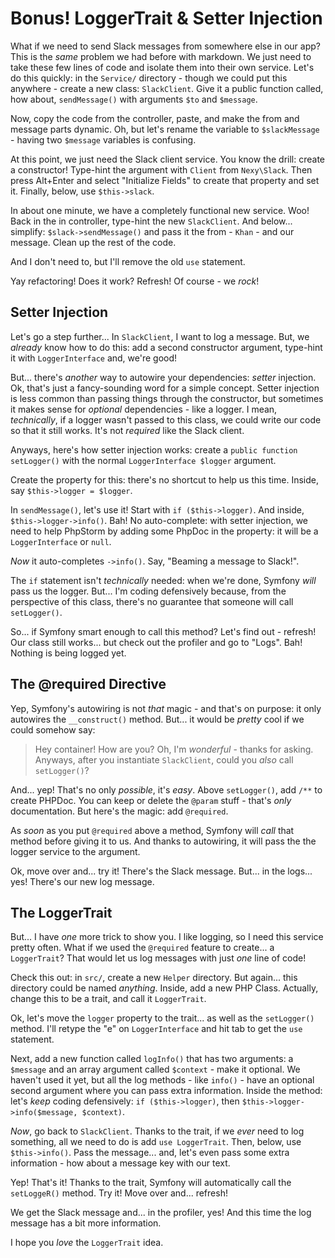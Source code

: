# Bonus! LoggerTrait & Setter Injection

What if we need to send Slack messages from somewhere else in our app? This is the
*same* problem we had before with markdown. We just need to take these few lines
of code and isolate them into their own service. Let's do this quickly: in the
`Service/` directory - though we could put this anywhere - create a new class:
`SlackClient`. Give it a public function called, how about, `sendMessage()` with
arguments `$to` and `$message`.

Now, copy the code from the controller, paste, and make the from and message parts
dynamic. Oh, but let's rename the variable to `$slackMessage` - having two `$message`
variables is confusing.

At this point, we just need the Slack client service. You know the drill: create
a constructor! Type-hint the argument with `Client` from `Nexy\Slack`. Then press
Alt+Enter and select "Initialize Fields" to create that property and set it. Finally,
below, use `$this->slack`.

In about one minute, we have a completely functional new service. Woo! Back in the
in controller, type-hint the new `SlackClient`. And below... simplify:
`$slack->sendMessage()` and pass it the from - `Khan` - and our message. Clean up
the rest of the code.

And I don't need to, but I'll remove the old `use` statement.

Yay refactoring! Does it work? Refresh! Of course - we *rock*!

## Setter Injection

Let's go a step further... In `SlackClient`, I want to log a message. But, we
*already* know how to do this: add a second constructor argument, type-hint it
with `LoggerInterface` and, we're good!

But... there's *another* way to autowire your dependencies: *setter* injection.
Ok, that's just a fancy-sounding word for a simple concept. Setter injection is
less common than passing things through the constructor, but sometimes it makes
sense for *optional* dependencies - like a logger. I mean, *technically*, if a
logger wasn't passed to this class, we could write our code so that it still works.
It's not *required* like the Slack client.

Anyways, here's how setter injection works: create a `public function setLogger()`
with the normal `LoggerInterface $logger` argument.

Create the property for this: there's no shortcut to help us this time. Inside,
say `$this->logger = $logger`.

In `sendMessage()`, let's use it! Start with `if ($this->logger)`. And inside,
`$this->logger->info()`. Bah! No auto-complete: with setter injection, we need to
help PhpStorm by adding some PhpDoc in the property: it will be a `LoggerInterface`
or `null`.

*Now* it auto-completes `->info()`. Say, "Beaming a message to Slack!".

The `if` statement isn't *technically* needed: when we're done, Symfony *will*
pass us the logger. But... I'm coding defensively because, from the perspective
of this class, there's no guarantee that someone will call `setLogger()`.

So... if Symfony smart enough to call this method? Let's find out - refresh! Our
class still works... but check out the profiler and go to "Logs". Bah! Nothing
is being logged yet.

## The @required Directive

Yep, Symfony's autowiring is not *that* magic - and that's on purpose: it only
autowires the `__construct()` method. But... it would be *pretty* cool if we could
somehow say:

> Hey container! How are you? Oh, I'm *wonderful* - thanks for asking. Anyways, after
> you instantiate `SlackClient`, could you *also* call `setLogger()`?

And... yep! That's no only *possible*, it's *easy*. Above `setLogger()`, add
`/**` to create PHPDoc. You can keep or delete the `@param` stuff - that's *only*
documentation. But here's the magic: add `@required`.

As *soon* as you put `@required` above a method, Symfony will *call* that method
before giving it to us. And thanks to autowiring, it will pass the the logger service
to the argument.

Ok, move over and... try it! There's the Slack message. But... in the logs...
yes! There's our new log message.

## The LoggerTrait

But... I have *one* more trick to show you. I like logging, so I need this service
pretty often. What if we used the `@required` feature to create... a `LoggerTrait`?
That would let us log messages with just *one* line of code!

Check this out: in `src/`, create a new `Helper` directory. But again... this directory
could be named *anything*. Inside, add a new PHP Class. Actually, change this to
be a trait, and call it `LoggerTrait`.

Ok, let's move the `logger` property to the trait... as well as the `setLogger()`
method. I'll retype the "e" on `LoggerInterface` and hit tab to get the `use` statement.

Next, add a new function called `logInfo()` that has two arguments: a `$message`
and an array argument called `$context` - make it optional. We haven't used it yet,
but all the log methods - like `info()` - have an optional second argument where
you can pass extra information. Inside the method: let's *keep* coding defensively:
`if ($this->logger)`, then `$this->logger->info($message, $context)`.

*Now*, go back to `SlackClient`. Thanks to the trait, if we *ever* need to log
something, all we need to do is add `use LoggerTrait`. Then, below, use `$this->info()`.
Pass the message... and, let's even pass some extra information - how about a message
key with our text.

Yep! That's it! Thanks to the trait, Symfony will automatically call the `setLoggeR()`
method. Try it! Move over and... refresh!

We get the Slack message and... in the profiler, yes! And this time the log message
has a bit more information.

I hope you *love* the `LoggerTrait` idea.
